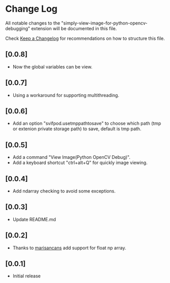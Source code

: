 # Change Log

All notable changes to the "simply-view-image-for-python-opencv-debugging" extension will be documented in this file.

Check [Keep a Changelog](http://keepachangelog.com/) for recommendations on how to structure this file.

## [0.0.8]

- Now the global variables can be view.

## [0.0.7]

- Using a workaround for supporting multithreading.

## [0.0.6]

- Add an option "svifpod.usetmppathtosave" to choose which path (tmp or extenion private storage path) to save, default is tmp path.

## [0.0.5]

- Add a command "View Image(Python OpenCV Debug)".
- Add a keyboard shortcut "ctrl+alt+Q" for quickly image viewing.

## [0.0.4]

- Add ndarray checking to avoid some exceptions.

## [0.0.3]

- Update README.md

## [0.0.2]

- Thanks to [marisancans](https://github.com/marisancans) add support for float np array.

## [0.0.1]

- Initial release
